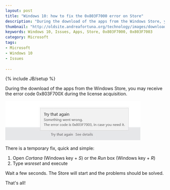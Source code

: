 ```yaml
---
layout: post
title: "Windows 10: how to fix the 0x803F7000 error on Store"
description: "During the download of the apps from the Windows Store, you may receive the error code 0x803F700X during the license acquisition. "
thumbnail: "http://oldsite.andreafortuna.org/technology/images/downloaderror.jpg"
keywords: Windows 10, Issues, Apps, Store, 0x803F7000, 0x803F7003
category: Microsoft
tags: 
- Microsoft
- Windows 10
- Issues

---
```

{% include JB/setup %}


During the download of the apps from the Windows Store, you may receive the error code 0x803F700X during the license acquisition. 

![0x803F700X](/technology/images/downloaderror.jpg)
<!-- more -->


There is a temporary fix, quick and simple:

1. Open *Cortana* (Windows key + *S*) or the *Run* box (Windows key + *R*)
2. Type *wsreset* and execute

Wait a few seconds. The Store will start and the problems should be solved. 

That's all!
